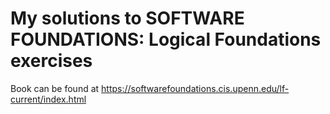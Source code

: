 # My solutions to SOFTWARE FOUNDATIONS: Logical Foundations exercises


Book can be found at https://softwarefoundations.cis.upenn.edu/lf-current/index.html